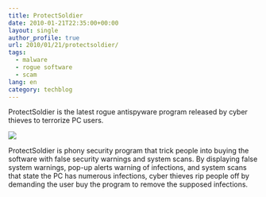 ```yaml
---
title: ProtectSoldier
date: 2010-01-21T22:35:00+00:00
layout: single
author_profile: true
url: 2010/01/21/protectsoldier/
tags:
  - malware
  - rogue software
  - scam
lang: en
category: techblog
---
```

ProtectSoldier is the latest rogue antispyware program released by cyber thieves to terrorize PC users.

<div>
  <a href="http://4.bp.blogspot.com/_vaUVXcmC3OI/S1jPkORln8I/AAAAAAAAAtY/FpogBcE3_Jk/s1600-h/ProtectSoldier_GUI.jpg" imageanchor="1"><img border="0" src="http://4.bp.blogspot.com/_vaUVXcmC3OI/S1jPkORln8I/AAAAAAAAAtY/FpogBcE3_Jk/s640/ProtectSoldier_GUI.jpg" /></a>
</div>

ProtectSoldier is phony security program that trick people into buying the software with false security warnings and system scans. By displaying false system warnings, pop-up alerts warning of infections, and system scans that state the PC has numerous infections, cyber thieves rip people off by demanding the user buy the program to remove the supposed infections.
